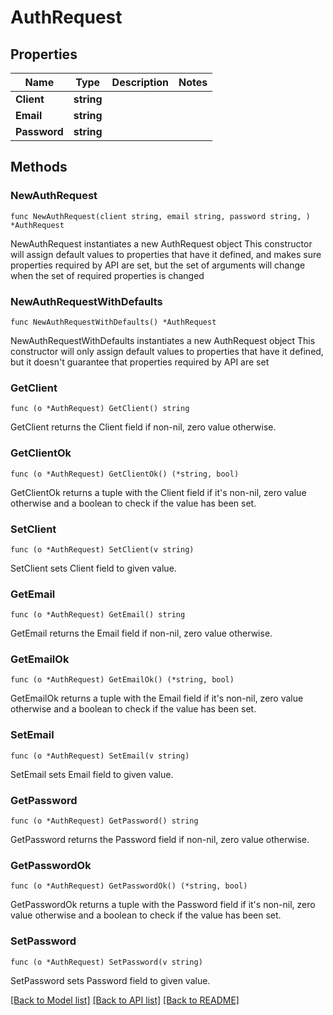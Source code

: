# AuthRequest

## Properties

Name | Type | Description | Notes
------------ | ------------- | ------------- | -------------
**Client** | **string** |  | 
**Email** | **string** |  | 
**Password** | **string** |  | 

## Methods

### NewAuthRequest

`func NewAuthRequest(client string, email string, password string, ) *AuthRequest`

NewAuthRequest instantiates a new AuthRequest object
This constructor will assign default values to properties that have it defined,
and makes sure properties required by API are set, but the set of arguments
will change when the set of required properties is changed

### NewAuthRequestWithDefaults

`func NewAuthRequestWithDefaults() *AuthRequest`

NewAuthRequestWithDefaults instantiates a new AuthRequest object
This constructor will only assign default values to properties that have it defined,
but it doesn't guarantee that properties required by API are set

### GetClient

`func (o *AuthRequest) GetClient() string`

GetClient returns the Client field if non-nil, zero value otherwise.

### GetClientOk

`func (o *AuthRequest) GetClientOk() (*string, bool)`

GetClientOk returns a tuple with the Client field if it's non-nil, zero value otherwise
and a boolean to check if the value has been set.

### SetClient

`func (o *AuthRequest) SetClient(v string)`

SetClient sets Client field to given value.


### GetEmail

`func (o *AuthRequest) GetEmail() string`

GetEmail returns the Email field if non-nil, zero value otherwise.

### GetEmailOk

`func (o *AuthRequest) GetEmailOk() (*string, bool)`

GetEmailOk returns a tuple with the Email field if it's non-nil, zero value otherwise
and a boolean to check if the value has been set.

### SetEmail

`func (o *AuthRequest) SetEmail(v string)`

SetEmail sets Email field to given value.


### GetPassword

`func (o *AuthRequest) GetPassword() string`

GetPassword returns the Password field if non-nil, zero value otherwise.

### GetPasswordOk

`func (o *AuthRequest) GetPasswordOk() (*string, bool)`

GetPasswordOk returns a tuple with the Password field if it's non-nil, zero value otherwise
and a boolean to check if the value has been set.

### SetPassword

`func (o *AuthRequest) SetPassword(v string)`

SetPassword sets Password field to given value.



[[Back to Model list]](../README.md#documentation-for-models) [[Back to API list]](../README.md#documentation-for-api-endpoints) [[Back to README]](../README.md)


